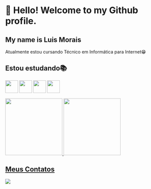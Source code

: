 # 👋 Hello! Welcome to my Github profile.
## My name is Luis Morais

Atualmente estou cursando Técnico em Informática para Internet😁

## Estou estudando📚

<img src="https://cdn.jsdelivr.net/gh/devicons/devicon/icons/html5/html5-original.svg" width="40" height="40"/> <img src="https://cdn.jsdelivr.net/gh/devicons/devicon/icons/css3/css3-original.svg"  width="40" height="40"/> <img src="https://cdn.jsdelivr.net/gh/devicons/devicon/icons/javascript/javascript-original.svg" width="40" height="40" /> <img src="https://cdn.jsdelivr.net/gh/devicons/devicon/icons/figma/figma-original.svg" width="40" height="40" />

          
          

<div>
<a href="https://github.com/luismoraiss">
<img loading="lazy" height="180em" src="https://github-readme-stats.vercel.app/api/top-langs/?username=luismorais&layout=compact&langs_count=7&theme=dracula"/>
<img loading="lazy" height="180em" src="https://github-readme-stats.vercel.app/api?username=luismorais&show_icons=true&theme=dracula&include_all_commits=true&count_private=true"/>
</div>


## Meus Contatos

<div>
<a href = "mailto:luissfernando472@gmail.com@luismorais"><img loading="lazy" src="https://img.shields.io/badge/Gmail-D14836?style=for-the-badge&logo=gmail&logoColor=white" target="_blank"></a>     
</div>
